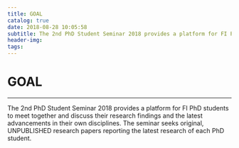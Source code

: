 ```yaml
---
title: GOAL
catalog: true
date: 2018-08-28 10:05:58
subtitle: The 2nd PhD Student Seminar 2018 provides a platform for FI PhD students to meet together and discuss their research findings and the latest advancements in their own disciplines. The seminar seeks original, UNPUBLISHED research papers reporting the latest research of each PhD student.
header-img:
tags:
---
```

# GOAL
---
The 2nd PhD Student Seminar 2018 provides a platform for FI PhD students to meet together and discuss their research findings and the latest advancements in their own disciplines. The seminar seeks original, UNPUBLISHED research papers reporting the latest research of each PhD student.
